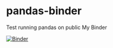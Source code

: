 # pandas-binder
Test running pandas on public My Binder

[![Binder](https://mybinder.org/badge_logo.svg)](https://mybinder.org/v2/gh/christopheredsall/pandas-binder/master)
